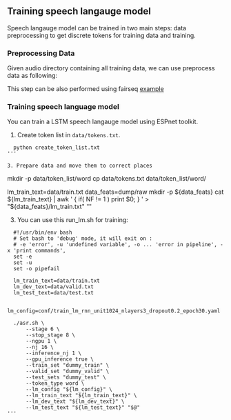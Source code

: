 ## Training speech langauge model
Speech langauge model can be trained in two main steps: data preprocessing to get discrete tokens for training data and training. 

### Preprocessing Data
Given audio directory containing all training data, we can use preprocess data as following:

This step can be also performed using fairseq [example](https://github.com/facebookresearch/fairseq/tree/main/examples/textless_nlp/gslm/ulm)


### Training speech language model
You can train a LSTM speech langauge model using ESPnet toolkit.

1. Create token list in ```data/tokens.txt```.

```
  python create_token_list.txt
'''

3. Prepare data and move them to correct places
```
  mkdir -p data/token_list/word
  cp data/tokens.txt data/token_list/word/

  lm_train_text=data/train.txt
  data_feats=dump/raw
  mkdir -p ${data_feats}
  cat ${lm_train_text} | awk ' { if( NF != 1 ) print $0; } ' > "${data_feats}/lm_train.txt"
  '''

3. You can use this run_lm.sh for training:
```
  #!/usr/bin/env bash
  # Set bash to 'debug' mode, it will exit on :
  # -e 'error', -u 'undefined variable', -o ... 'error in pipeline', -x 'print commands',
  set -e
  set -u
  set -o pipefail

  lm_train_text=data/train.txt
  lm_dev_text=data/valid.txt
  lm_test_text=data/test.txt

  lm_config=conf/train_lm_rnn_unit1024_nlayers3_dropout0.2_epoch30.yaml

  ./asr.sh \
      --stage 6 \
      --stop_stage 8 \
      --ngpu 1 \
      --nj 16 \
      --inference_nj 1 \
      --gpu_inference true \
      --train_set "dummy_train" \
      --valid_set "dummy_valid" \
      --test_sets "dummy_test" \
      --token_type word \
      --lm_config "${lm_config}" \
      --lm_train_text "${lm_train_text}" \
      --lm_dev_text "${lm_dev_text}" \
      --lm_test_text "${lm_test_text}" "$@"
'''
